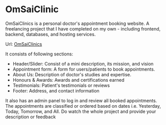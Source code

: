 # OmSaiClinic

OmSaiClinics is a personal doctor's appointment booking website. A freelancing project that I have completed on my own - including frontend, backend, databases, and hosting services.

Url: [OmSaiClinics](https://omsaiclinics.onrender.com/)

It consists of following sections:

- Header/Slider: Consist of a mini description, its mission, and vision
- Appointment form: A form for users/patients to book appointments.
- About Us: Description of doctor's studies and expertise.
- Honours & Awards: Awards and certifications earned
- Testimonials: Patient's testimonials or reviews
- Footer: Address, and contact information

It also has an admin panel to log in and review all booked appointments.
The appointments are classified or ordered based on dates i.e. Yesterday, Today, Tomorrow, and All.
Do watch the whole project and provide your description or feedback
